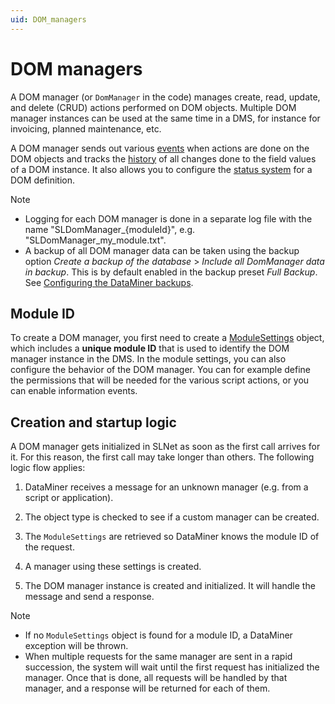 ```yaml
---
uid: DOM_managers
---
```


# DOM managers

A DOM manager (or `DomManager` in the code) manages create, read, update, and delete (CRUD) actions performed on DOM objects. Multiple DOM manager instances can be used at the same time in a DMS, for instance for invoicing, planned maintenance, etc.

A DOM manager sends out various [events](xref:DOM_events) when actions are done on the DOM objects and tracks the [history](xref:DOM_history) of all changes done to the field values of a DOM instance. It also allows you to configure the [status system](xref:DOM_status_system) for a DOM definition.

> [!NOTE]
>
> - Logging for each DOM manager is done in a separate log file with the name "SLDomManager_{moduleId}", e.g. "SLDomManager_my_module.txt".
> - A backup of all DOM manager data can be taken using the backup option *Create a backup of the database* > *Include all DomManager data in backup*. This is by default enabled in the backup preset *Full Backup*. See [Configuring the DataMiner backups](xref:Backing_up_a_DataMiner_Agent_in_DataMiner_Cube#configuring-the-dataminer-backups).

## Module ID

To create a DOM manager, you first need to create a [ModuleSettings](xref:DOM_ModuleSettings) object, which includes a **unique module ID** that is used to identify the DOM manager instance in the DMS. In the module settings, you can also configure the behavior of the DOM manager. You can for example define the permissions that will be needed for the various script actions, or you can enable information events.

## Creation and startup logic

A DOM manager gets initialized in SLNet as soon as the first call arrives for it. For this reason, the first call may take longer than others. The following logic flow applies:

1. DataMiner receives a message for an unknown manager (e.g. from a script or application).

1. The object type is checked to see if a custom manager can be created.

1. The `ModuleSettings` are retrieved so DataMiner knows the module ID of the request.

1. A manager using these settings is created.

1. The DOM manager instance is created and initialized. It will handle the message and send a response.

> [!NOTE]
>
> - If no `ModuleSettings` object is found for a module ID, a DataMiner exception will be thrown.
> - When multiple requests for the same manager are sent in a rapid succession, the system will wait until the first request has initialized the manager. Once that is done, all requests will be handled by that manager, and a response will be returned for each of them.
